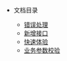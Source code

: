 * 文档目录

  * [错误处理](files/1004_错误处理.md?t=1553335182242)
  * [新增接口](files/1002_新增接口.md?t=1553335182268)
  * [快速体验](files/1001_快速体验.md?t=1553335182268)
  * [业务参数校验](files/1003_业务参数校验.md?t=1553335182268)

